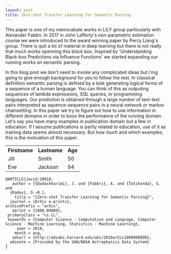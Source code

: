 ```yaml
---
layout: post
title: Zero-shot Transfer Learning for Semantic Parsing
---
```


This paper is one of my memorabale works in LILY group particularly with Alexander Fabbri.
In 2017 in John Lafferty's non-parametric estimation course we were introduced to the award winning paper by Percy Liang's group. 
There is quit a lot of material in deep learning but there is not really that much works openning this black box. 
Inspired by 'Understanding Black-box Predictions via Influence Functions' we started expanding our running works on semantic parsing. 

In this blog post we don't need to invoke any complicated ideas but i'mg going to give enough background for you to follow the rest. 
In classical definition semantic parsing is defined by a task generating logical forms of a sequence of a human language. 
You can think of this as outputing sequences of lambda expressions, SQL queries, or programming languages. 
Our prediction is obtained through a large number of text-text pairs interpreted as squence-sequence pairs in a neural network or markov chainsetting.
In this paper we try to figure out how to use information in different domains in order to boos the performance of the running domain. 
Let's say you have many examples in publication domain but a few in education.
If I assume publications is partly related to education, use of it as training data seems almost necessary. 
But how much and which examples, this is the motivation of this paper. 

<table style="width:100%">
  <tr>
    <th>Firstname</th>
    <th>Lastname</th> 
    <th>Age</th>
  </tr>
  <tr>
    <td>Jill</td>
    <td>Smith</td> 
    <td>50</td>
  </tr>
  <tr>
    <td>Eve</td>
    <td>Jackson</td> 
    <td>94</td>
  </tr>
</table>

```
@ARTICLE{Javid:20018,
   author = {{Dadashkarimi}, J. and {Fabbri}, A. and {Tatikonda}, S. and 
  {Radev}, D.~R.},
    title = "{Zero-shot Transfer Learning for Semantic Parsing}",
  journal = {ArXiv e-prints},
archivePrefix = "arXiv",
   eprint = {1808.09889},
 primaryClass = "cs.CL",
 keywords = {Computer Science - Computation and Language, Computer Science - Machine Learning, Statistics - Machine Learning},
     year = 2018,
    month = aug,
   adsurl = {http://adsabs.harvard.edu/abs/2018arXiv180809889D},
  adsnote = {Provided by the SAO/NASA Astrophysics Data System}
}
```
